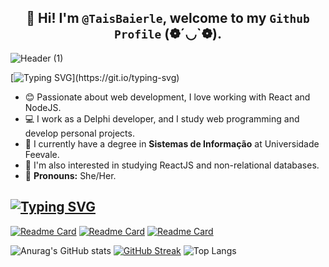 ##  <div align = "center"> 👋 Hi! I'm `@TaisBaierle`, welcome to my `Github Profile` (❁´◡`❁). </div>

![Header (1)](https://github.com/user-attachments/assets/8bdd05d6-2ba5-48e8-ae43-e8f9caf5a211)

[![Typing SVG](https://readme-typing-svg.herokuapp.com?font=Fira+Code&size=25&pause=1000&color=29F742&width=600&separator=%3C&lines=Console.log('Hello+World!!')%3CSystem.out.println(%22Hello+World!!%22);%3CReadln(%22Hello+World!!%22);)](https://git.io/typing-svg)

<div>
  
  - 😊 Passionate about web development, I love working with React and NodeJS.
  - 💻 I work as a Delphi developer, and I study web programming and develop personal projects.
  - 📖 I currently have a degree in **Sistemas de Informação** at Universidade Feevale.
  - 🌱 I'm also interested in studying ReactJS and non-relational databases.
  - 🌟 **Pronouns:** She/Her.
  
</div>

[![Typing SVG](https://readme-typing-svg.herokuapp.com?font=Fira+Code&size=25&pause=1000&color=29F742&width=600&lines=%F0%9F%92%9A+Favorite+repositories)](https://git.io/typing-svg)
----
[![Readme Card](https://github-readme-stats.vercel.app/api/pin/?username=TaisBaierle&repo=AppOCR)](https://github.com/TaisBaierle/AppOCR)
[![Readme Card](https://github-readme-stats.vercel.app/api/pin/?username=TaisBaierle&repo=ChatJava)](https://github.com/TaisBaierle/ChatJava)
[![Readme Card](https://github-readme-stats.vercel.app/api/pin/?username=TaisBaierle&LabirintoIA)](https://github.com/TaisBaierle/LabirintoIA)

![Anurag's GitHub stats](https://github-readme-stats.vercel.app/api?username=TaisBaierle&show_icons=true&bg_color=00000000&hide_border=true)
[![GitHub Streak](https://streak-stats.demolab.com?user=TaisBaierle&theme=tokyonight-duo&hide_border=true&border_radius=5.8&short_numbers=true&date_format=j%20M%5B%20Y%5D)](https://git.io/streak-stats)
![Top Langs](https://github-readme-stats.vercel.app/api/top-langs/?username=TaisBaierle&hide_progress=true&bg_color=00000000&hide_border=true)
